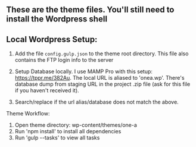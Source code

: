 ## These are the theme files. You'll still need to install the Wordpress shell

## Local Wordpress Setup:

1. Add the file `config.gulp.json` to the theme root directory. This file also contains the FTP login info to the server

2. Setup Database locally. I use MAMP Pro with this setup: https://tppr.me/382Au.
   The local URL is aliased to 'onea.wp'.
   There's database dump from staging URL in the project .zip file (ask for this file if you haven't received it).

3. Search/replace if the url alias/database does not match the above.

Theme Workflow:

1.  Open theme directory: wp-content/themes/one-a
2.  Run 'npm install' to install all dependencies
3.  Run 'gulp --tasks' to view all tasks
